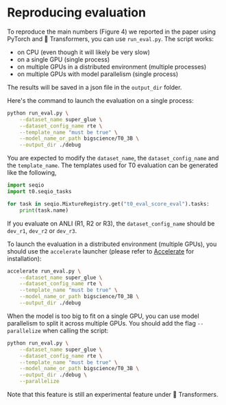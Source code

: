 # Reproducing evaluation

To reproduce the main numbers (Figure 4) we reported in the paper using PyTorch and 🤗 Transformers, you can use `run_eval.py`. The script works:
- on CPU (even though it will likely be very slow)
- on a single GPU (single process)
- on multiple GPUs in a distributed environment (multiple processes)
- on multiple GPUs with model parallelism (single process)

The results will be saved in a json file in the `output_dir` folder.

Here's the command to launch the evaluation on a single process:

```bash
python run_eval.py \
    --dataset_name super_glue \
    --dataset_config_name rte \
    --template_name "must be true" \
    --model_name_or_path bigscience/T0_3B \
    --output_dir ./debug
```

You are expected to modify the `dataset_name`, the `dataset_config_name` and the `template_name`. The templates used for T0 evaluation can be generated like the following,
```python
import seqio
import t0.seqio_tasks

for task in seqio.MixtureRegistry.get("t0_eval_score_eval").tasks:
    print(task.name)
```

If you evaluate on ANLI (R1, R2 or R3), the `dataset_config_name` should be `dev_r1`, `dev_r2` or `dev_r3`.

To launch the evaluation in a distributed environment (multiple GPUs), you should use the `accelerate` launcher (please refer to [Accelerate](https://github.com/huggingface/accelerate) for installation):

```bash
accelerate run_eval.py \
    --dataset_name super_glue \
    --dataset_config_name rte \
    --template_name "must be true" \
    --model_name_or_path bigscience/T0_3B \
    --output_dir ./debug
```

When the model is too big to fit on a single GPU, you can use model parallelism to split it across multiple GPUs. You should add the flag `--parallelize` when calling the script:

```bash
python run_eval.py \
    --dataset_name super_glue \
    --dataset_config_name rte \
    --template_name "must be true" \
    --model_name_or_path bigscience/T0_3B \
    --output_dir ./debug \
    --parallelize
```

Note that this feature is still an experimental feature under 🤗 Transformers.
